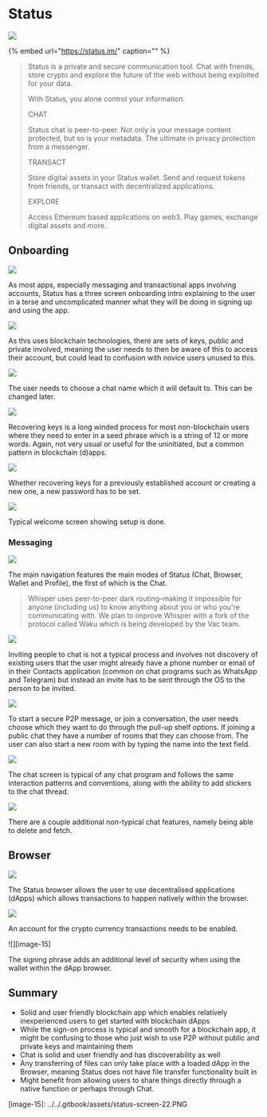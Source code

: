 # Status

![](../../.gitbook/assets/status-icon-small.png)

{% embed url="https://status.im/" caption="" %}

> Status is a private and secure communication tool. Chat with friends, store crypto and explore the future of the web without being exploited for your data.
>
> With Status, you alone control your information.
>
> CHAT
>
> Status chat is peer-to-peer. Not only is your message content protected, but so is your metadata. The ultimate in privacy protection from a messenger.
>
> TRANSACT
>
> Store digital assets in your Status wallet. Send and request tokens from friends, or transact with decentralized applications.
>
> EXPLORE
>
> Access Ethereum based applications on web3. Play games, exchange digital assets and more.

## Onboarding

![](../../.gitbook/assets/status-onboard.png)

As most apps, especially messaging and transactional apps involving accounts, Status has a three screen onboarding intro explaining to the user in a terse and uncomplicated manner what they will be doing in signing up and using the app.

![](../../.gitbook/assets/status-screen-04.PNG)

As this uses blockchain technologies, there are sets of keys, public and private involved, meaning the user needs to then be aware of this to access their account, but could lead to confusion with novice users unused to this.

![](../../.gitbook/assets/status-screen-05.PNG)

The user needs to choose a chat name which it will default to. This can be changed later.

![](../../.gitbook/assets/status-recover.png)

Recovering keys is a long winded process for most non-blockchain users where they need to enter in a seed phrase which is a string of 12 or more words. Again, not very usual or useful for the uninitiated, but a common pattern in blockchain \(d\)apps.

![](https://github.com/ipfs/mobile-design-guidelines/tree/c30d2d6a1b009d38d16b7babc146d1c1f8604f13/.gitbook/assets/status-screen-09%20%281%29.PNG)

Whether recovering keys for a previously established account or creating a new one, a new password has to be set.

![](../../.gitbook/assets/status-screen-10.PNG)

Typical welcome screen showing setup is done.

### Messaging

![](../../.gitbook/assets/status-screen-11.PNG)

The main navigation features the main modes of Status \(Chat, Browser, Wallet and Profile\), the first of which is the Chat.

> Whisper uses peer-to-peer dark routing–making it impossible for anyone \(including us\) to know anything about you or who you're communicating with. We plan to improve Whisper with a fork of the protocol called Waku which is being developed by the Vac team.

![](../../.gitbook/assets/status-screen-12.PNG)

Inviting people to chat is not a typical process and involves not discovery of existing users that the user might already have a phone number or email of in their Contacts application \(common on chat programs such as WhatsApp and Telegram\) but instead an invite has to be sent through the OS to the person to be invited.

![](../../.gitbook/assets/status-chat.png)

To start a secure P2P message, or join a conversation, the user needs choose which they want to do through the pull-up shelf options. If joining a public chat they have a number of rooms that they can choose from. The user can also start a new room with by typing the name into the text field.

![](../../.gitbook/assets/status-screen-15.PNG)

The chat screen is typical of any chat program and follows the same interaction patterns and conventions, along with the ability to add stickers to the chat thread.

![](../../.gitbook/assets/status-screen-16.PNG)

There are a couple additional non-typical chat features, namely being able to delete and fetch.

## Browser

![](../../.gitbook/assets/status-screen-20.PNG)

The Status browser allows the user to use decentralised applications \(dApps\) which allows transactions to happen natively within the browser.

![](../../.gitbook/assets/status-screen-21.PNG)

An account for the crypto currency transactions needs to be enabled.

!\[\]\[image-15\]

The signing phrase adds an additional level of security when using the wallet within the dApp browser.

## Summary

* Solid and user friendly blockchain app which enables relatively inexperienced users to get started with blockchain dApps
* While the sign-on process is typical and smooth for a blockchain app, it might be confusing to those who just wish to use P2P without public and private keys and maintaining them
* Chat is solid and user friendly and has discoverability as well
* Any transferring of files can only take place with a loaded dApp in the Browser, meaning Status does not have file transfer functionality built in
* Might benefit from allowing users to share things directly through a native function or perhaps through Chat.

\[image-15\]: ../../.gitbook/assets/status-screen-22.PNG

